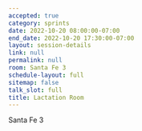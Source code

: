 ```yaml
---
accepted: true
category: sprints
date: 2022-10-20 08:00:00-07:00
end_date: 2022-10-20 17:30:00-07:00
layout: session-details
link: null
permalink: null
room: Santa Fe 3
schedule-layout: full
sitemap: false
talk_slot: full
title: Lactation Room
---
```


Santa Fe 3
